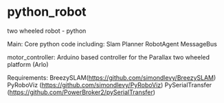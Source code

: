 # python_robot
two wheeled robot - python

Main: 
Core python code including:
Slam
Planner
RobotAgent
MessageBus

motor_controller:
Arduino based controller for the Parallax two wheeled platform (Arlo)

Requirements:
BreezySLAM(https://github.com/simondlevy/BreezySLAM)
PyRoboViz (https://github.com/simondlevy/PyRoboViz)
PySerialTransfer (https://github.com/PowerBroker2/pySerialTransfer)






